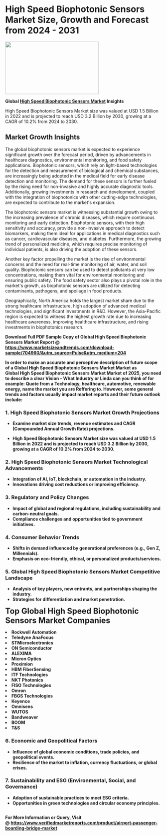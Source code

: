 <H1>High Speed Biophotonic Sensors Market Size, Growth and Forecast from 2024 - 2031</H1><img class="aligncenter size-medium wp-image-584254" src="https://thirdeyenews.in/wp-content/uploads/2024/09/Global-Market-Research-300x168.jpeg" alt="" width="300" height="168" /><p><strong>Global&nbsp;<a href="https://www.marketsizeandtrends.com/download-sample/704960/&amp;utm_source=Pulse&amp;utm_medium=204">High Speed Biophotonic Sensors Market</a> Insights</strong></p><p>High Speed Biophotonic Sensors Market size was valued at USD 1.5 Billion in 2022 and is projected to reach USD 3.2 Billion by 2030, growing at a CAGR of 10.2% from 2024 to 2030.</p><p><h2>Market Growth Insights</h2> <p>The global biophotonic sensors market is expected to experience significant growth over the forecast period, driven by advancements in healthcare diagnostics, environmental monitoring, and food safety applications. Biophotonic sensors, which rely on light-based technologies for the detection and measurement of biological and chemical substances, are increasingly being adopted in the medical field for early disease detection and monitoring. The demand for these sensors is further fueled by the rising need for non-invasive and highly accurate diagnostic tools. Additionally, growing investments in research and development, coupled with the integration of biophotonics with other cutting-edge technologies, are expected to contribute to the market's expansion.</p> <p><strong></strong></p> <p>The biophotonic sensors market is witnessing substantial growth owing to the increasing prevalence of chronic diseases, which require continuous monitoring and early detection. Biophotonic sensors, with their high sensitivity and accuracy, provide a non-invasive approach to detect biomarkers, making them ideal for applications in medical diagnostics such as cancer, cardiovascular diseases, and diabetes. Furthermore, the growing trend of personalized medicine, which requires precise monitoring of individual patients, is also driving the adoption of these sensors.</p> <p>Another key factor propelling the market is the rise of environmental concerns and the need for real-time monitoring of air, water, and soil quality. Biophotonic sensors can be used to detect pollutants at very low concentrations, making them vital for environmental monitoring and ensuring public safety. The food safety sector also plays a pivotal role in the market's growth, as biophotonic sensors are utilized for detecting contaminants, pathogens, and spoilage in food products.</p> <p>Geographically, North America holds the largest market share due to the strong healthcare infrastructure, high adoption of advanced medical technologies, and significant investments in R&D. However, the Asia-Pacific region is expected to witness the highest growth rate due to increasing healthcare awareness, improving healthcare infrastructure, and rising investments in biophotonics research.</p> <p><strong></p><p><span class=""><strong>Download Full PDF Sample Copy of Global High Speed Biophotonic Sensors Market Report</strong> @ <a href="https://www.marketsizeandtrends.com/download-sample/704960/&amp;utm_source=Pulse&amp;utm_medium=204" target="_blank">https://www.marketsizeandtrends.com/download-sample/704960/&amp;utm_source=Pulse&amp;utm_medium=204</a></span></p><p>In order to make an accurate and perceptive description of future scope of a Global&nbsp;High Speed Biophotonic Sensors Market Market as Global&nbsp;High Speed Biophotonic Sensors Market Market of 2025, you need to describe a clear Vision &ndash; What Industry or Linda can you think of for example: Quote from a Technology, healthcare, automotive, renewable energy, name the market you are Reffering to. However, some general trends and factors usually impact market reports and their future outlook include:</p><h3>1.&nbsp;<strong>High Speed Biophotonic Sensors Market Growth Projections</strong></h3><ul><li>Examine market size trends, revenue estimates and CAGR (Compounded Annual Growth Rate) projections.</li><li><p>High Speed Biophotonic Sensors Market size was valued at USD 1.5 Billion in 2022 and is projected to reach USD 3.2 Billion by 2030, growing at a CAGR of 10.2% from 2024 to 2030.</p></li></ul><h3>2.&nbsp;<strong>High Speed Biophotonic Sensors Market Technological Advancements</strong></h3><ul><li>Integration of AI, IoT, blockchain, or automation in the industry.</li><li>Innovations driving cost reductions or improving efficiency.</li></ul><h3>3.&nbsp;<strong>Regulatory and Policy Changes</strong></h3><ul><li>Impact of global and regional regulations, including sustainability and carbon-neutral goals.</li><li>Compliance challenges and opportunities tied to government initiatives.</li></ul><h3>4.&nbsp;<strong>Consumer Behavior Trends</strong></h3><ul><li>Shifts in demand influenced by generational preferences (e.g., Gen Z, Millennials).</li><li>Emphasis on eco-friendly, ethical, or personalized products/services.</li></ul><h3>5.&nbsp;<strong>Global High Speed Biophotonic Sensors Market Competitive Landscape</strong></h3><ul><li>Analysis of key players, new entrants, and partnerships shaping the industry.</li><li>Strategies for differentiation and market penetration.</li></ul><p data-pm-slice="1 1 []"><span style="color: inherit; font-family: inherit; font-size: 25px;">Top Global High Speed Biophotonic Sensors Market Companies</span></p><div class="" data-test-id=""><p><li>Rockwell Automation</li><li> Teledyne AnaFocus</li><li> STMicroelectronics</li><li> ON Semiconductor</li><li> ALEXIMA</li><li> Micron Optics</li><li> Proximion</li><li> HBM FiberSensing</li><li> ITF Technologies</li><li> NKT Photonics</li><li> FISO Technologies</li><li> Omron</li><li> FBGS Technologies</li><li> Keyence</li><li> Omnisens</li><li> WUTOS</li><li> Bandweaver</li><li> BOOM</li><li> T&S</li></p></div><h3>6.&nbsp;<strong>Economic and Geopolitical Factors</strong></h3><ul><li>Influence of global economic conditions, trade policies, and geopolitical events.</li><li>Resilience of the market to inflation, currency fluctuations, or global crises.</li></ul><h3>7.&nbsp;<strong>Sustainability and ESG (Environmental, Social, and Governance)</strong></h3><ul><li>Adoption of sustainable practices to meet ESG criteria.</li><li>Opportunities in green technologies and circular economy principles.</li></ul><h2><strong style="font-size: 14px;">For More Information or Query, Visit @&nbsp;</strong><a style="background-color: #ffffff; font-size: 14px;" href="https://www.marketsizeandtrends.com/report/high-speed-biophotonic-sensors-market/" target="_blank">https://www.verifiedmarketreports.com/product/airport-passenger-boarding-bridge-market</a></h2>
